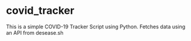 # covid_tracker
This is a simple COVID-19 Tracker Script using Python. Fetches data using an API from desease.sh
